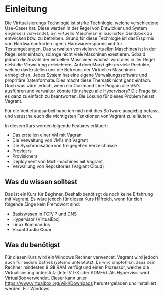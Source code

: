 # Einleitung 
Die Virttualisierungs Technlogie ist starke Technlogie, welche verschiedene Use-Cases hat.
Diese werden in der Regel von Entwickler und System engineers verwendet, um virtuelle Maschinen in issolierten Sandobex zu entwicken bzw. zu betreiben.
Grund für diese Technlogie ist das Erspirnis von Hardwareanforderungen / Hardwareersparnis und für Testumgebungen.
Das verwalten von vielen virtuellen Maschinen ist in der Regel sehr einfach, solange nicht viele Maschinen exestieren.
Sobald jedoch die Anzahl der virtuellen Maschinen wächst, wird dies in der Regel nicht die Verwaltung errleichtern.
Auf dem Markt gibt es viele Produkte, welche das Erstellen und die Betreung der Virtuellen Maschinen ermöglichen.
Jedes System hat eine eigene Verwaltungssoftware und propritäre Datenformate. Dies macht diese Thematik nicht ganz einfach. Doch was wäre jedoch, wenn ein Command Line Progam alle  VM's ausführen und verwalten könnte für nahezu alle Hypervisors? Die Frage ist es ganz zu einfach zu beantworten. Die Lösung für dieses Problem heisst Vagrant.

Für die Vertiefungsarbeit habe ich mich mit dies Software ausgiebig befasst und verusche euch die wichtigsten Funktionen von Vagrant zu erläutern.

In diesem Kurs werden folgende Features erläuert:
* Das erstellen einer VM mit Vagrant
* Die Verwaltung von VM's mit Vagrant
* Die Synchronisation von freigegeben Verzeichnisse
* Providers
* Provisioners
* Deployment von Multi-machines mit Vagrant
* Verwaltung von Repositories (Vagrant Cloud)

## Was du wissen solltest

Das ist ein Kurs für Beginner. Deshalb benötisgt du noch keine Erfahrung mit Vagrant.
Es wäre jedoch für diesen Kurs Hilfreich, wenn für dich folgende Dinge kein Fremdwort sind:

* Basiswissen in TCP/IP und DNS
* Hypervisor (VirtualBox)
* Linux Kommandos
* Visual Studio Code

## Was du benötigst
Für diesen Kurs wird ein Windows Rechner verwendet. Vagrant wird jedoch auch für andere Betriebsysteme unterstützt.
Es wird empfohlen, dass dein Rechner mindesten 8 GB RAM verfügt und einen Prozessor, welche die Virtualisierung unterstütz (Intel VT-X oder ADM-V). Als Hypervisor wird VirtualBox verwendet. Dieser kann unter https://www.virtualbox.org/wiki/Downloads heruntergeladen und installiert werden. Für Windows 
